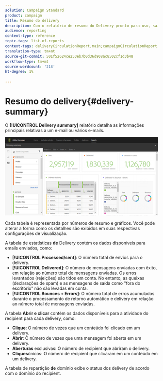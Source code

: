 ```yaml
---
solution: Campaign Standard
product: campaign
title: Resumo do delivery
description: Com o relatório de resumo do Delivery pronto para uso, saiba mais sobre as estatísticas do delivery, como número de envios, rejeições e aberturas.
audience: reporting
content-type: reference
topic-tags: list-of-reports
context-tags: deliveryCirculationReport,main;campaignCirculationReport,main;programCirculationReport,main
translation-type: tm+mt
source-git-commit: 501f52624ce253eb7b0d36d908ac8502cf1d3b48
workflow-type: tm+mt
source-wordcount: '218'
ht-degree: 1%

---
```



# Resumo do delivery{#delivery-summary}

O **[!UICONTROL Delivery summary]** relatório detalha as informações principais relativas a um e-mail ou vários e-mails.

![](assets/campaign_reports_1.png)

Cada tabela é representada por números de resumo e gráficos. Você pode alterar a forma como os detalhes são exibidos em suas respectivas configurações de visualização.

A tabela de estatísticas **de** Delivery contém os dados disponíveis para emails enviados, como:

* **[!UICONTROL Processed/sent]**: O número total de envios para o delivery.
* **[!UICONTROL Delivered]**: O número de mensagens enviadas com êxito, em relação ao número total de mensagens enviadas. Os erros levantados (rejeições) são tidos em conta. No entanto, as queixas (declarações de spam) e as mensagens de saída como &quot;fora do escritório&quot; não são levadas em conta.
* **[!UICONTROL Bounces + Errors]**: O número total de erros acumulados durante o processamento de retorno automático e delivery em relação ao número total de mensagens enviadas.

A tabela **Abrir e clicar** contém os dados disponíveis para a atividade do recipient para cada delivery, como:

* **Clique**: O número de vezes que um conteúdo foi clicado em um delivery.
* **Abrir**: O número de vezes que uma mensagem foi aberta em um delivery.
* **Aberturas** exclusivas: O número de recipient que abriram o delivery.
* **Cliques**&#x200B;únicos: O número de recipient que clicaram em um conteúdo em um delivery.

A tabela de repartição **de** domínio exibe o status dos delivery de acordo com o domínio do recipient.

